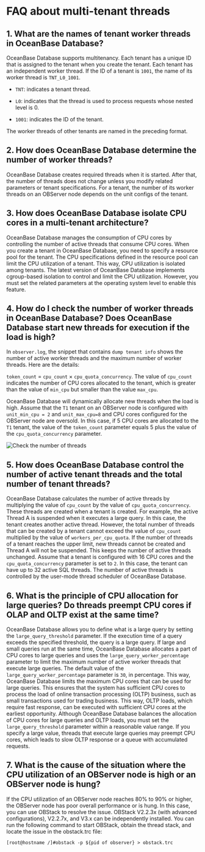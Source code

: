 # FAQ about multi-tenant threads

## 1. What are the names of tenant worker threads in OceanBase Database?

OceanBase Database supports multitenancy. Each tenant has a unique ID that is assigned to the tenant when you create the tenant. Each tenant has an independent worker thread. If the ID of a tenant is `1001`, the name of its worker thread is `TNT_L0_1001`.

* `TNT`: indicates a tenant thread.

* `L0`: indicates that the thread is used to process requests whose nested level is 0.

* `1001`: indicates the ID of the tenant.

The worker threads of other tenants are named in the preceding format.

## 2. How does OceanBase Database determine the number of worker threads?

OceanBase Database creates required threads when it is started. After that, the number of threads does not change unless you modify related parameters or tenant specifications. For a tenant, the number of its worker threads on an OBServer node depends on the unit configs of the tenant.

## 3. How does OceanBase Database isolate CPU cores in a multi-tenant architecture?

OceanBase Database manages the consumption of CPU cores by controlling the number of active threads that consume CPU cores. When you create a tenant in OceanBase Database, you need to specify a resource pool for the tenant. The CPU specifications defined in the resource pool can limit the CPU utilization of a tenant. This way, CPU utilization is isolated among tenants. The latest version of OceanBase Database implements cgroup-based isolation to control and limit the CPU utilization. However, you must set the related parameters at the operating system level to enable this feature.

## 4. How do I check the number of worker threads in OceanBase Database? Does OceanBase Database start new threads for execution if the load is high?

In `observer.log`, the snippet that contains `dump tenant info` shows the number of active worker threads and the maximum number of worker threads. Here are the details:

`token_count` = `cpu_count` × `cpu_quota_concurrency`. The value of `cpu_count` indicates the number of CPU cores allocated to the tenant, which is greater than the value of `min_cpu` but smaller than the value `max_cpu`.

OceanBase Database will dynamically allocate new threads when the load is high. Assume that the `T1` tenant on an OBServer node is configured with `unit_min_cpu = 2` and `unit_max_cpu=8` and CPU cores configured for the OBServer node are oversold. In this case, if 5 CPU cores are allocated to the `T1` tenant, the value of the `token_count` parameter equals 5 plus the value of the `cpu_quota_concurrency` parameter.

![Check the number of threads](https://help-static-aliyun-doc.aliyuncs.com/assets/img/zh-CN/9925779261/p311066.png)

## 5. How does OceanBase Database control the number of active tenant threads and the total number of tenant threads?

OceanBase Database calculates the number of active threads by multiplying the value of `cpu_count` by the value of `cpu_quota_concurrency`. These threads are created when a tenant is created. For example, the active Thread A is suspended when it executes a large query. In this case, the tenant creates another active thread. However, the total number of threads that can be created by a tenant cannot exceed the value of `cpu_count` multiplied by the value of `workers_per_cpu_quota`. If the number of threads of a tenant reaches the upper limit, new threads cannot be created and Thread A will not be suspended. This keeps the number of active threads unchanged. Assume that a tenant is configured with 16 CPU cores and the `cpu_quota_concurrency` parameter is set to `2`. In this case, the tenant can have up to 32 active SQL threads. The number of active threads is controlled by the user-mode thread scheduler of OceanBase Database.

## 6. What is the principle of CPU allocation for large queries? Do threads preempt CPU cores if OLAP and OLTP exist at the same time?

OceanBase Database allows you to define what is a large query by setting the `large_query_threshold` parameter. If the execution time of a query exceeds the specified threshold, the query is a large query. If large and small queries run at the same time, OceanBase Database allocates a part of CPU cores to large queries and uses the `large_query_worker_percentage` parameter to limit the maximum number of active worker threads that execute large queries. The default value of the `large_query_worker_percentage` parameter is `30`, in percentage. This way, OceanBase Database limits the maximum CPU cores that can be used for large queries. This ensures that the system has sufficient CPU cores to process the load of online transaction processing (OLTP) business, such as small transactions used for trading business. This way, OLTP loads, which require fast response, can be executed with sufficient CPU cores at the earliest opportunity. Although OceanBase Database balances the allocation of CPU cores for large queries and OLTP loads, you must set the `large_query_threshold` parameter within a reasonable value range. If you specify a large value, threads that execute large queries may preempt CPU cores, which leads to slow OLTP response or a queue with accumulated requests.

## 7. What is the cause of the situation where the CPU utilization of an OBServer node is high or an OBServer node is hung?

If the CPU utilization of an OBServer node reaches 80% to 90% or higher, the OBServer node has poor overall performance or is hung. In this case, you can use OBStack to resolve the issue. OBStack V2.2.3x (with advanced configurations), V2.2.7x, and V3.x can be independently installed. You can run the following command to start OBStack, obtain the thread stack, and locate the issue in the obstack.trc file:

```shell
[root@hostname /]#obstack -p ${pid of observer} > obstack.trc
```
